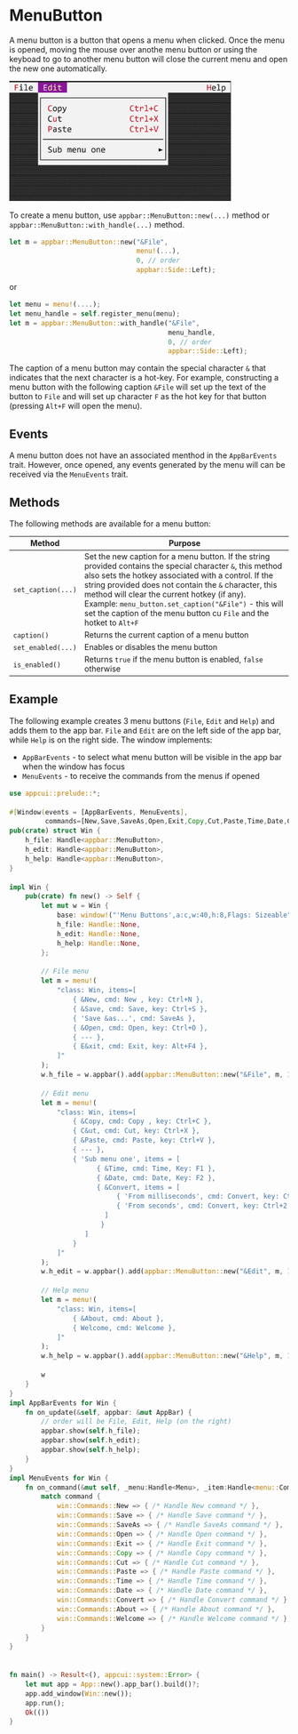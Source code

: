 # MenuButton

A menu button is a button that opens a menu when clicked. Once the menu is opened, moving the mouse over anothe menu button or using the keyboad to go to another menu button will close the current menu and open the new one automatically.

<img src="img/menu_button.png" width=400/>

To create a menu button, use `appbar::MenuButton::new(...)` method or `appbar::MenuButton::with_handle(...)` method.

```rs
let m = appbar::MenuButton::new("&File", 
                                menu!(...), 
                                0, // order
                                appbar::Side::Left);
```
or
```rs
let menu = menu!(....);
let menu_handle = self.register_menu(menu);
let m = appbar::MenuButton::with_handle("&File", 
                                        menu_handle, 
                                        0, // order
                                        appbar::Side::Left);
```

The caption of a menu button may contain the special character `&` that indicates that the next character is a hot-key. For example, constructing a menu button with the following caption `&File` will set up the text of the button to `File` and will set up character `F` as the hot key for that button (pressing `Alt+F` will open the menu).

## Events

A menu button does not have an associated menthod in the `AppBarEvents` trait. However, once opened, any events generated by the menu will can be received via the `MenuEvents` trait.

## Methods

The following methods are available for a menu button:

| Method             | Purpose                                                                                                                                                                                                                                                                                                                                                                                                        |
| ------------------ | -------------------------------------------------------------------------------------------------------------------------------------------------------------------------------------------------------------------------------------------------------------------------------------------------------------------------------------------------------------------------------------------------------------- |
| `set_caption(...)` | Set the new caption for a menu button. If the string provided contains the special character `&`, this method also sets the hotkey associated with a control. If the string provided does not contain the `&` character, this method will clear the current hotkey (if any).<br>Example: `menu_button.set_caption("&File")` - this will set the caption of the menu button cu `File` and the hotket to `Alt+F` |
| `caption()`        | Returns the current caption of a menu button                                                                                                                                                                                                                                                                                                                                                                   |
| `set_enabled(...)` | Enables or disables the menu button                                                                                                                                                                                                                                                                                                                                                                            |
| `is_enabled()`     | Returns `true` if the menu button is enabled, `false` otherwise                                                                                                                                                                                                                                                                                                                                                |

## Example

The following example creates 3 menu buttons (`File`, `Edit` and `Help`) and adds them to the app bar. 
`File` and `Edit` are on the left side of the app bar, while `Help` is on the right side.
The window implements:
* `AppBarEvents` - to select what menu button will be visible in the app bar when the window has focus
* `MenuEvents` - to receive the commands from the menus if opened

```rs
use appcui::prelude::*;

#[Window(events = [AppBarEvents, MenuEvents], 
         commands=[New,Save,SaveAs,Open,Exit,Copy,Cut,Paste,Time,Date,Convert,About,Welcome])]
pub(crate) struct Win {
    h_file: Handle<appbar::MenuButton>,
    h_edit: Handle<appbar::MenuButton>,
    h_help: Handle<appbar::MenuButton>,
}

impl Win {
    pub(crate) fn new() -> Self {
        let mut w = Win {
            base: window!("'Menu Buttons',a:c,w:40,h:8,Flags: Sizeable"),
            h_file: Handle::None,
            h_edit: Handle::None,
            h_help: Handle::None,
        };

        // File menu
        let m = menu!(
            "class: Win, items=[
                { &New, cmd: New , key: Ctrl+N },
                { &Save, cmd: Save, key: Ctrl+S },
                { 'Save &as...', cmd: SaveAs },
                { &Open, cmd: Open, key: Ctrl+O },
                { --- },
                { E&xit, cmd: Exit, key: Alt+F4 },
            ]"
        );
        w.h_file = w.appbar().add(appbar::MenuButton::new("&File", m, 1, appbar::Side::Left));

        // Edit menu
        let m = menu!(
            "class: Win, items=[
                { &Copy, cmd: Copy , key: Ctrl+C },
                { C&ut, cmd: Cut, key: Ctrl+X },
                { &Paste, cmd: Paste, key: Ctrl+V },
                { --- },
                { 'Sub menu one', items = [
                      { &Time, cmd: Time, Key: F1 },
                      { &Date, cmd: Date, Key: F2 },
                      { &Convert, items = [
                           { 'From milliseconds', cmd: Convert, key: Ctrl+1 },
                           { 'From seconds', cmd: Convert, key: Ctrl+2 },
                        ] 
                       }
                   ] 
                }
            ]"
        );
        w.h_edit = w.appbar().add(appbar::MenuButton::new("&Edit", m, 1, appbar::Side::Left));

        // Help menu
        let m = menu!(
            "class: Win, items=[
                { &About, cmd: About },
                { Welcome, cmd: Welcome },
            ]"
        );
        w.h_help = w.appbar().add(appbar::MenuButton::new("&Help", m, 1, appbar::Side::Right));

        w
    }
}
impl AppBarEvents for Win {
    fn on_update(&self, appbar: &mut AppBar) {
        // order will be File, Edit, Help (on the right)
        appbar.show(self.h_file);
        appbar.show(self.h_edit);
        appbar.show(self.h_help);
    }
}
impl MenuEvents for Win {
    fn on_command(&mut self, _menu:Handle<Menu>, _item:Handle<menu::Command>, command:win::Commands){
        match command {
            win::Commands::New => { /* Handle New command */ },
            win::Commands::Save => { /* Handle Save command */ },
            win::Commands::SaveAs => { /* Handle SaveAs command */ },
            win::Commands::Open => { /* Handle Open command */ },
            win::Commands::Exit => { /* Handle Exit command */ },
            win::Commands::Copy => { /* Handle Copy command */ },
            win::Commands::Cut => { /* Handle Cut command */ },
            win::Commands::Paste => { /* Handle Paste command */ },
            win::Commands::Time => { /* Handle Time command */ },
            win::Commands::Date => { /* Handle Date command */ },
            win::Commands::Convert => { /* Handle Convert command */ },
            win::Commands::About => { /* Handle About command */ },
            win::Commands::Welcome => { /* Handle Welcome command */ },
        }
    }
}


fn main() -> Result<(), appcui::system::Error> {
    let mut app = App::new().app_bar().build()?;
    app.add_window(Win::new());
    app.run();
    Ok(())
}
```
